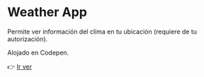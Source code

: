 # Weather App

Permite ver información del clima en tu ubicación (requiere de tu autorización).

Alojado en Codepen.

:point_right: [Ir ver](https://codepen.io/kurotom/pen/BarrbeR)
